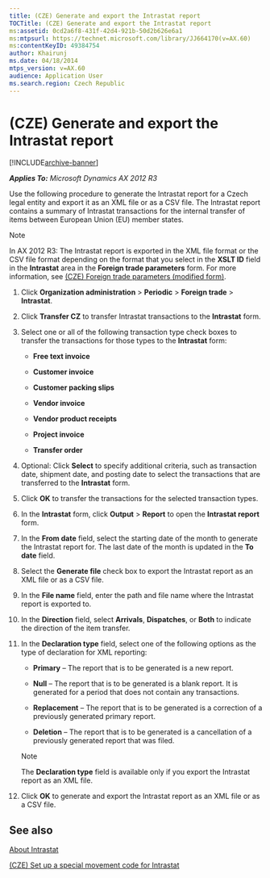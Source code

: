 ```yaml
---
title: (CZE) Generate and export the Intrastat report
TOCTitle: (CZE) Generate and export the Intrastat report
ms:assetid: 0cd2a6f8-431f-42d4-921b-50d2b626e6a1
ms:mtpsurl: https://technet.microsoft.com/library/JJ664170(v=AX.60)
ms:contentKeyID: 49384754
author: Khairunj
ms.date: 04/18/2014
mtps_version: v=AX.60
audience: Application User
ms.search.region: Czech Republic
---
```


# (CZE) Generate and export the Intrastat report 


[!INCLUDE[archive-banner](includes/archive-banner.md)]


_**Applies To:** Microsoft Dynamics AX 2012 R3_

Use the following procedure to generate the Intrastat report for a Czech legal entity and export it as an XML file or as a CSV file. The Intrastat report contains a summary of Intrastat transactions for the internal transfer of items between European Union (EU) member states.


> [!NOTE]
> <P>In AX 2012 R3: The Intrastat report is exported in the XML file format or the CSV file format depending on the format that you select in the <STRONG>XSLT ID</STRONG> field in the <STRONG>Intrastat</STRONG> area in the <STRONG>Foreign trade parameters</STRONG> form. For more information, see <A href="https://technet.microsoft.com/library/jj910988(v=ax.60)">(CZE) Foreign trade parameters (modified form)</A>.</P>



1.  Click **Organization administration** \> **Periodic** \> **Foreign trade** \> **Intrastat**.

2.  Click **Transfer CZ** to transfer Intrastat transactions to the **Intrastat** form.

3.  Select one or all of the following transaction type check boxes to transfer the transactions for those types to the **Intrastat** form:
    
      - **Free text invoice**
    
      - **Customer invoice**
    
      - **Customer packing slips**
    
      - **Vendor invoice**
    
      - **Vendor product receipts**
    
      - **Project invoice**
    
      - **Transfer order**

4.  Optional: Click **Select** to specify additional criteria, such as transaction date, shipment date, and posting date to select the transactions that are transferred to the **Intrastat** form.

5.  Click **OK** to transfer the transactions for the selected transaction types.

6.  In the **Intrastat** form, click **Output** \> **Report** to open the **Intrastat report** form.

7.  In the **From date** field, select the starting date of the month to generate the Intrastat report for. The last date of the month is updated in the **To date** field.

8.  Select the **Generate file** check box to export the Intrastat report as an XML file or as a CSV file.

9.  In the **File name** field, enter the path and file name where the Intrastat report is exported to.

10. In the **Direction** field, select **Arrivals**, **Dispatches**, or **Both** to indicate the direction of the item transfer.

11. In the **Declaration type** field, select one of the following options as the type of declaration for XML reporting:
    
      - **Primary** – The report that is to be generated is a new report.
    
      - **Null** – The report that is to be generated is a blank report. It is generated for a period that does not contain any transactions.
    
      - **Replacement** – The report that is to be generated is a correction of a previously generated primary report.
    
      - **Deletion** – The report that is to be generated is a cancellation of a previously generated report that was filed.
    

    > [!NOTE]
    > <P>The <STRONG>Declaration type</STRONG> field is available only if you export the Intrastat report as an XML file.</P>



12. Click **OK** to generate and export the Intrastat report as an XML file or as a CSV file.

## See also

[About Intrastat](about-intrastat.md)

[(CZE) Set up a special movement code for Intrastat](cze-set-up-a-special-movement-code-for-intrastat.md)

  


